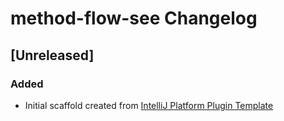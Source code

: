 <!-- Keep a Changelog guide -> https://keepachangelog.com -->

# method-flow-see Changelog

## [Unreleased]
### Added
- Initial scaffold created from [IntelliJ Platform Plugin Template](https://github.com/JetBrains/intellij-platform-plugin-template)
